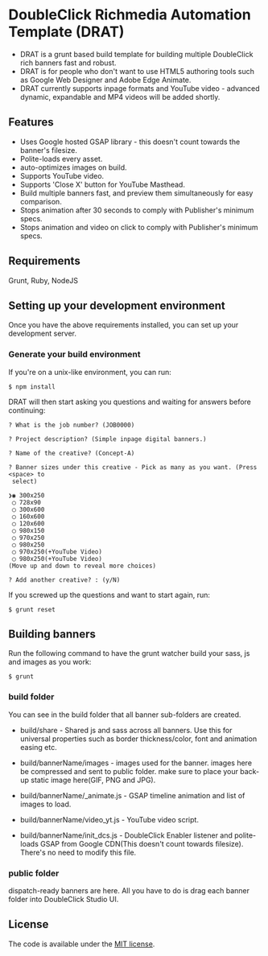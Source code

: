DoubleClick Richmedia Automation Template (DRAT)
=======================


* DRAT is a grunt based build template for building multiple DoubleClick rich banners fast and robust.
* DRAT is for people who don't want to use HTML5 authoring tools such as Google Web Designer and Adobe Edge Animate.
* DRAT currently supports inpage formats and YouTube video - advanced dynamic, expandable and MP4 videos will be added shortly.

Features
------------

* Uses Google hosted GSAP library - this doesn't count towards the banner's filesize.
* Polite-loads every asset.
* auto-optimizes images on build.
* Supports YouTube video.
* Supports 'Close X' button for YouTube Masthead.
* Build multiple banners fast, and preview them simultaneously for easy comparison.
* Stops animation after 30 seconds to comply with Publisher's minimum specs.
* Stops animation and video on click to comply with Publisher's minimum specs.


Requirements
------------

Grunt, Ruby, NodeJS

Setting up your development environment
---------------------------------------

Once you have the above requirements installed, you can set up your development server.

### Generate your build environment

If you're on a unix-like environment, you can run:

```
$ npm install
```

DRAT will then start asking you questions and waiting for answers before continuing:

```
? What is the job number? (JOB0000)

? Project description? (Simple inpage digital banners.)

? Name of the creative? (Concept-A)

? Banner sizes under this creative - Pick as many as you want. (Press <space> to
 select)

❯◉ 300x250
 ◯ 728x90
 ◯ 300x600
 ◯ 160x600
 ◯ 120x600
 ◯ 980x150
 ◯ 970x250
 ◯ 980x250
 ◯ 970x250(+YouTube Video)
 ◯ 980x250(+YouTube Video)
(Move up and down to reveal more choices)

? Add another creative? : (y/N)

```

If you screwed up the questions and want to start again, run:
```
$ grunt reset
```

Building banners
---------------------------------------

Run the following command to have the grunt watcher build your sass, js and images as you work:

```
$ grunt
```

### build folder

You can see in the build folder that all banner sub-folders are created.

* build/share - Shared js and sass across all banners. Use this for universal properties such as border thickness/color, font and animation easing etc.

* build/bannerName/images - images used for the banner. images here be compressed and sent to public folder. make sure to place your back-up static image here(GIF, PNG and JPG).

* build/bannerName/_animate.js - GSAP timeline animation and list of images to load.

* build/bannerName/video_yt.js - YouTube video script.

* build/bannerName/init_dcs.js - DoubleClick Enabler listener and polite-loads GSAP from Google CDN(This doesn't count towards filesize). There's no need to modify this file.

### public folder

dispatch-ready banners are here. All you have to do is drag each banner folder into DoubleClick Studio UI.

License
---------------------------------------

The code is available under the [MIT license](LICENSE.md).

